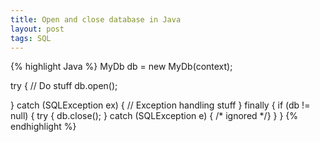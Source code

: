 ```yaml
---
title: Open and close database in Java
layout: post
tags: SQL
---
```


{% highlight Java %}
MyDb db = new MyDb(context);
  
try {
    // Do stuff
    db.open();


} catch (SQLException ex) {
    // Exception handling stuff
} finally {
    if (db != null) {
        try {
            db.close();
        } catch (SQLException e) { /* ignored */}
    }
}
{% endhighlight %}
